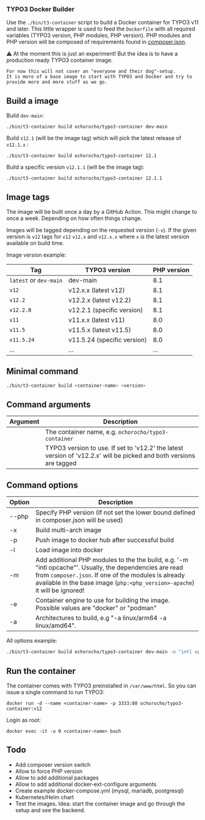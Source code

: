 ### TYPO3 Docker Builder

Use the `./bin/t3-container` script to build a Docker container for TYPO3 v11 and later.
This little wrapper is used to feed the `Dockerfile` with all required
variables (TYPO3 version, PHP modules, PHP version). PHP modules and PHP version will
be composed of requirements found in [composer.json](https://raw.githubusercontent.com/TYPO3/typo3/main/composer.json). 

:warning: At the moment this is just an experiment! But the idea is to have a production ready TYPO3 container image.

    For now this will not cover an "everyone and their dog"-setup.
    It is more of a base image to start with TYPO3 and Docker and try to
    provide more and more stuff as we go.

## Build a image

Build `dev-main`:
```
./bin/t3-container build ochorocho/typo3-container dev-main
```

Build `v12.1` (will be the image tag) which will pick the latest release of `v12.1.x` :
```
./bin/t3-container build ochorocho/typo3-container 12.1
```

Build a specific version `v12.1.1` (will be the image tag):
```
./bin/t3-container build ochorocho/typo3-container 12.1.1
```

## Image tags

The image will be built once a day by a GitHub Action. This might change to once a week.
Depending on how often things change.

Images will be tagged depending on the requested version (`-v`).
If the given version is `v12` tags for `v12` `v12.x` and `v12.x.x` where `x` is the latest version available on build time.

Image version example:

| Tag                    | TYPO3 version               | PHP version |
|------------------------|-----------------------------|-------------|
| `latest` or `dev-main` | dev-main                    | 8.1         |
| `v12`                  | v12.x.x (latest v12)        | 8.1         |
| `v12.2`                | v12.2.x (latest v12.2)      | 8.1         |
| `v12.2.0`              | v12.2.1 (specific version)  | 8.1         |
| `v11`                  | v11.x.x (latest v11)        | 8.0         |
| `v11.5`                | v11.5.x (latest v11.5)      | 8.0         |
| `v11.5.24`             | v11.5.24 (specific version) | 8.0         |
| ...                    | ...                         | ...         |


## Minimal command

```bash
./bin/t3-container build <container-name> <version>
````

## Command arguments

| Argument         | Description                                                                                                         |
|------------------|---------------------------------------------------------------------------------------------------------------------|
| <container-name> | The container name, e.g. `ochorocho/typo3-container`                                                                |
| <version>        | TYPO3 version to use. If set to 'v12.2' the latest version of 'v12.2.x' will be picked and both versions are tagged |


## Command options

| Option | Description                                                                                                                                                                                                                                   |
|--------|-----------------------------------------------------------------------------------------------------------------------------------------------------------------------------------------------------------------------------------------------|
| --php  | Specify PHP version (If not set the lower bound defined in composer.json will be used)                                                                                                                                                        |
| -x     | Build multi-arch image                                                                                                                                                                                                                        |
| -p     | Push image to docker hub after successful build                                                                                                                                                                                               |
| -l     | Load image into docker                                                                                                                                                                                                                        |
| -m     | Add additional PHP modules to the the build, e.g. '-m "intl opcache"'. Usually, the dependencies are read from `composer.json`. If one of the modules is already available in the base image (`php:<php_version>-apache`) it will be ignored! |
| -e     | Container engine to use for building the image. Possible values are "docker" or "podman"                                                                                                                                                      |
| -a     | Architectures to build, e.g "-a linux/arm64 -a linux/amd64".                                                                                                                                                                                  |

All options example:

```bash
./bin/t3-container build ochorocho/typo3-container dev-main -m "intl opcache" -e podman -a linux/arm64 -x -p
```

## Run the container

The container comes with TYPO3 preinstalled in `/var/www/html`. So you can issue a single command to run TYPO3:

```
docker run -d --name <container-name> -p 3333:80 ochorocho/typo3-container:v12
```

Login as root:

```
docker exec -it -u 0 <container-name> bash
```

## Todo

  * Add composer version switch
  * Allow to force PHP version
  * Allow to add additional packages
  * Allow to add additional docker-ext-configure arguments
  * Create example docker-compose.yml (mysql, mariadb, postgresql)
  * Kubernetes/Helm chart
  * Test the images. Idea: start the container image and go through the setup and see the backend.
